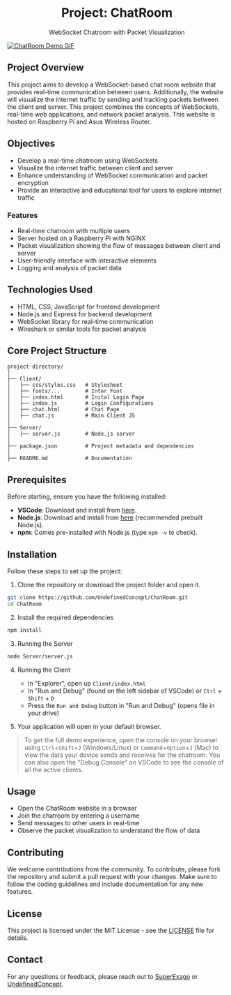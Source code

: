 <div align="center">
    <h1>
        Project: ChatRoom
    </h1>
    <p>
        WebSocket Chatroom with Packet Visualization
    </p>   
</div>

[![ChatRoom Demo GIF](https://github.com/UndefinedConcept/ChatRoom/blob/main/ChatRoom%20Demo.gif)](https://github.com/UndefinedConcept/ChatRoom/blob/main/demo/ChatRoom%20Demo.pdf)

## Project Overview

This project aims to develop a WebSocket-based chat room website that provides real-time communication between users. Additionally, the website will visualize the internet traffic by sending and tracking packets between the client and server. This project combines the concepts of WebSockets, real-time web applications, and network packet analysis. This website is hosted on Raspberry Pi and Asus Wireless Router.

## Objectives

- Develop a real-time chatroom using WebSockets
- Visualize the internet traffic between client and server
- Enhance understanding of WebSocket communication and packet encryption
- Provide an interactive and educational tool for users to explore internet traffic

### Features

- Real-time chatroom with multiple users
- Server hosted on a Raspberry Pi with NGINX
- Packet visualization showing the flow of messages between client and server
- User-friendly interface with interactive elements
- Logging and analysis of packet data

## Technologies Used

- HTML, CSS, JavaScript for frontend development
- Node.js and Express for backend development
- WebSocket library for real-time communication
- Wireshark or similar tools for packet analysis

## Core Project Structure
```Plaintext
project-directory/
│
├── Client/
│   ├── css/styles.css   # Stylesheet
│   ├── fonts/...        # Inter Font
│   ├── index.html       # Inital Login Page
│   ├── index.js         # Login Configurations
│   ├── chat.html        # Chat Page
│   ├── chat.js          # Main Client JS
│
├── Server/
│   ├── server.js        # Node.js server
│
├── package.json         # Project metadata and dependencies
│
├── README.md            # Documentation

```

## Prerequisites
Before starting, ensure you have the following installed:
- **VSCode**: Download and install from [here](https://code.visualstudio.com/download).
- **Node.js**: Download and install from [here](https://nodejs.org/) (recommended prebuilt Node.js).
- **npm**: Comes pre-installed with Node.js (type `npm -v` to check).

## Installation
Follow these steps to set up the project:

1. Clone the repository or download the project folder and open it.
```bash
git clone https://github.com/UndefinedConcept/ChatRoom.git
cd ChatRoom
```
2. Install the required dependencies
```bash
npm install
```
3. Running the Server
```bash
node Server/server.js
```
4. Running the Client
   - In "Explorer", open up `Client/index.html`
   - In "Run and Debug" (found on the left sidebar of VSCode) or `Ctrl` + `Shift` + `D`
   - Press the `Run and Debug` button in "Run and Debug" (opens file in your drive)

5. Your application will open in your default browser.
> To get the full demo experience, open the console on your browser using `Ctrl`+`Shift`+`J` (Windows/Linux) or `Command`+`Option`+`J` (Mac) to view the data your device sends and receives for the chatroom. You can also open the "Debug Console" on VSCode to see the console of all the active clients.

## Usage

- Open the ChatRoom website in a browser
- Join the chatroom by entering a username
- Send messages to other users in real-time
- Observe the packet visualization to understand the flow of data

## Contributing

We welcome contributions from the community. To contribute, please fork the repository and submit a pull request with your changes. Make sure to follow the coding guidelines and include documentation for any new features.

## License

This project is licensed under the MIT License \- see the [LICENSE](https://github.com/UndefinedConcept/ChatRoom/blob/main/LICENSE) file for details.

## Contact

For any questions or feedback, please reach out to [SuperExago](https://github.com/jpang9431) or [UndefinedConcept](https://github.com/UndefinedConcept).
